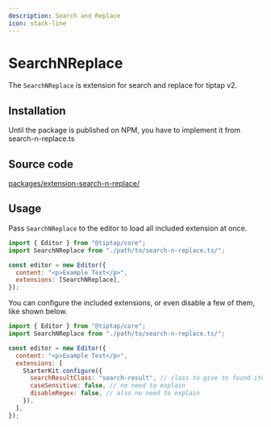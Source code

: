 ```yaml
---
description: Search and Replace
icon: stack-line
---
```


# SearchNReplace

The `SearchNReplace` is extension for search and replace for tiptap v2.

## Installation

Until the package is published on NPM, you have to implement it from search-n-replace.ts

## Source code

[packages/extension-search-n-replace/](https://github.com/ueberdosis/tiptap/blob/main/packages/extension-search-n-replace/)

## Usage

Pass `SearchNReplace` to the editor to load all included extension at once.

```js
import { Editor } from "@tiptap/core";
import SearchNReplace from "./path/to/search-n-replace.ts/";

const editor = new Editor({
  content: "<p>Example Text</p>",
  extensions: [SearchNReplace],
});
```

You can configure the included extensions, or even disable a few of them, like shown below.

```js
import { Editor } from "@tiptap/core";
import SearchNReplace from "./path/to/search-n-replace.ts/";

const editor = new Editor({
  content: "<p>Example Text</p>",
  extensions: [
    StarterKit.configure({
      searchResultClass: "search-result", // class to give to found items. default 'search-result'
      caseSensitive: false, // no need to explain
      disableRegex: false, // also no need to explain
    }),
  ],
});
```
